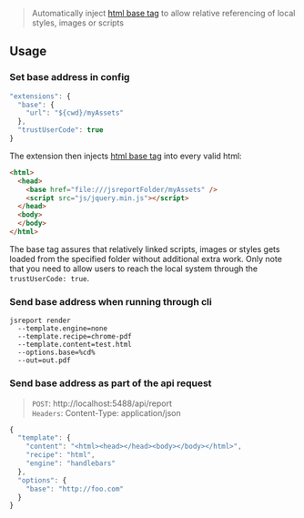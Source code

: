 > Automatically inject [html base tag](https://www.tutorialspoint.com/html/html_base_tag.htm) to allow relative referencing of local styles, images or scripts

## Usage

### Set base address in config

```js
"extensions": {
  "base": {
    "url": "${cwd}/myAssets"
  },
  "trustUserCode": true
}
```

The extension then injects [html base tag](https://www.tutorialspoint.com/html/html_base_tag.htm) into every valid html:

```html
<html>
  <head>
    <base href="file:///jsreportFolder/myAssets" />
    <script src="js/jquery.min.js"></script>
  </head>
  <body>
  </body>
</html>
```

The base tag assures that relatively linked scripts, images or styles gets loaded from the specified folder without additional extra work. Only note that you need to allow users to reach the local system through the `trustUserCode: true`.

### Send base address when running through cli

```
jsreport render
  --template.engine=none
  --template.recipe=chrome-pdf
  --template.content=test.html
  --options.base=%cd%
  --out=out.pdf
```


### Send base address as part of the api request

> `POST`: http://localhost:5488/api/report<br/>
> `Headers`: Content-Type: application/json<br/>
```js
{
  "template": {
    "content": "<html><head></head><body></body></html>",
    "recipe": "html",
    "engine": "handlebars"
  },
  "options": {
    "base": "http://foo.com"
  }
}
```

